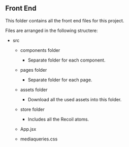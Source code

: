 ## Front End

This folder contains all the front end files for this project.

Files are arranged in the following structere:
- src
    - components folder
        - Separate folder for each component.
    
    - pages folder
        - Separate folder for each page.
    
    - assets folder
        - Download all the used assets into this folder.

    - store folder 
        - Includes all the Recoil atoms.

    - App.jsx
    - mediaqueries.css